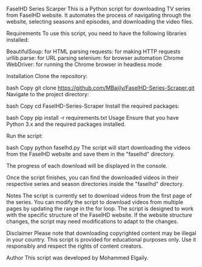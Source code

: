 FaselHD Series Scarper
This is a Python script for downloading TV series from FaselHD website. It automates the process of navigating through the website, selecting seasons and episodes, and downloading the video files.

Requirements
To use this script, you need to have the following libraries installed:

BeautifulSoup: for HTML parsing
requests: for making HTTP requests
urllib.parse: for URL parsing
selenium: for browser automation
Chrome WebDriver: for running the Chrome browser in headless mode

Installation
Clone the repository:

bash
Copy
git clone https://github.com/MBajily/FaselHD-Series-Scraper.git
Navigate to the project directory:

bash
Copy
cd FaselHD-Series-Scraper
Install the required packages:

bash
Copy
pip install -r requirements.txt
Usage
Ensure that you have Python 3.x and the required packages installed.

Run the script:

bash
Copy
python faselhd.py
The script will start downloading the videos from the FaselHD website and save them in the "faselhd" directory.

The progress of each download will be displayed in the console.

Once the script finishes, you can find the downloaded videos in their respective series and season directories inside the "faselhd" directory.

Notes
The script is currently set to download videos from the first page of the series. You can modify the script to download videos from multiple pages by updating the range in the for loop.
The script is designed to work with the specific structure of the FaselHD website. If the website structure changes, the script may need modifications to adapt to the changes.

Disclaimer
Please note that downloading copyrighted content may be illegal in your country. This script is provided for educational purposes only. Use it responsibly and respect the rights of content creators.

Author
This script was developed by Mohammed Elgaily.